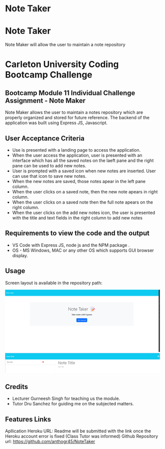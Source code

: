 # Note Taker


# Note Taker
Note Maker will allow the user to maintain a note repository

# Carleton University Coding Bootcamp Challenge 

## Bootcamp Module 11 Individual Challenge Assignment - Note Maker

Note Maker allows the user to maintain a notes repository which are properly organized and stored for future reference. The backend of the application was built using Express JS, Javascript. 

## User Acceptance Criteria

* Use is presented with a landing page to access the application.
* When the user access the application, user is presented with an interface which has all the saved notes on the laeft pane and the right pane can be used to add new notes.
* User is prompted with a saved icon when new notes are inserted. User can use that icon to save new notes.
* When the new notes are saved, those notes apear in the left pane column.
* When the user clicks on a saved note, then the new note apears in right column.
* When the user clicks on a saved note then the full note apears on the right column.
* When the user clicks on the add new notes icon, the user is presented with the title and text fields in the right column to add new notes


## Requirements to view the code and the output

- VS Code with Express JS, node js and the NPM package .
- OS - MS Windows, MAC or any other OS which supports GUI browser display.

## Usage

Screen layout is available in the repository path: 

![image info](./assets/Screenshot%202023-10-26%20203747.png)
![image info](./assets/Screenshot%202023-10-26%20204412.png)

## Credits

- Lecturer Gurneesh Singh for teaching us the module.
- Tutor Dru Sanchez for guiding me on the subjected matters.

  
## Features Links

Apllication Heroku URL: Readme will be submitted with the link once the Heroku account error is fixed (Class Tutor was informed)
Github Repository url: https://github.com/anthogr45/NoteTaker
